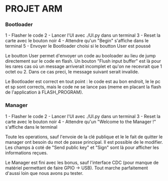 # PROJET ARM

### Bootloader
1 - Flasher le code
2 - Lancer l'UI avec ./UI.py <chemin du tty> <baudrate> dans un terminal
3 - Reset la carte avec le bouton noir
4 - Attendre qu'un "Begin" s'affiche dans le terminal
5 - Envoyer le Bootloader choisi si le boutton User est poussé

Le boutton User permet d'envoyer un code au booloader au lieu de jump
directement sur le code en flash.
Un bouton "Flush input buffer" est là pour les rares cas où un message
arriverait incomplet et qu'on ne recevrait que 1 octet ou 2. Dans ce cas
preci, le message suivant serait invalide.

Le Bootloader est correct en tout point : le code est au bon endroit, le
le pc et sp sont corrects, mais le code ne se lance pas (meme en placant
la flash de l'application à FLASH_PROGRAM).

### Manager
1 - Flasher le code
2 - Lancer l'UI avec ./UI.py <chemin du tty> <baudrate> dans un terminal
3 - Reset la carte avec le bouton noir
4 - Attendre qu'un "Welcome to the Manager !" s'affiche dans le terminal

Toute les operations, sauf l'envoie de la clé publique et le le fait de
quitter le manager ont besoin du mot de passe principal. Il est possible
de le modifier.
Les champs à coté de "Send public key" et "Sign" sont là pour afficher
les informations reçues.

Le Manager est fini avec les bonus, sauf l'interface CDC (pour manque
de matériel permettant de faire GPIO -> USB). Tout marche parfaitement
d'aussi loin que nous avons pu tester.